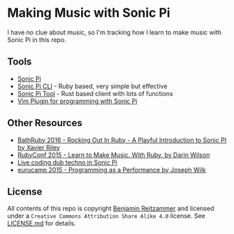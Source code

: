# Making Music with Sonic Pi

I have no clue about music, so I'm tracking how I learn to make music with Sonic Pi in this repo.

## Tools

- [Sonic Pi](http://www.sonic-pi.net/)
- [Sonic Pi CLI](https://github.com/Widdershin/sonic-pi-cli) - Ruby based, very simple but effective
- [Sonic Pi Tool](https://github.com/lpil/sonic-pi-tool) - Rust based client with lots of functions
- [Vim Plugin for programming with Sonic Pi](https://github.com/dermusikman/sonicpi.vim)

## Other Resources

- [BathRuby 2016 - Rocking Out In Ruby - A Playful Introduction to Sonic PI by Xavier Riley](https://www.youtube.com/watch?v=L06FlSoiBi4)
- [RubyConf 2015 - Learn to Make Music. With Ruby. by Darin Wilson](https://www.youtube.com/watch?v=exZTxhH06tw)
- [Live coding dub techno in Sonic Pi](https://www.youtube.com/watch?v=a1RxpJkvqpY)
- [eurucamp 2015 - Programming as a Performance by Joseph Wilk](https://www.youtube.com/watch?v=pJ5oVqZ9BgY)

## License

All contents of this repo is copyright [Benjamin Reitzammer](http;//squeakyvessel.com) and licensed under a `Creative
Commons Attribution Share Alike 4.0` license. See [LICENSE.md](LICENSE.md) for details.
